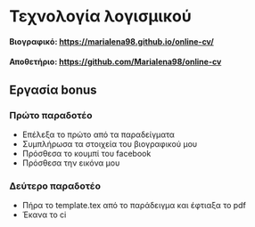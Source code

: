 # Τεχνολογία λογισμικού 
#### Bιογραφικό: https://marialena98.github.io/online-cv/ 
#### Αποθετήριο: https://github.com/Marialena98/online-cv

## Εργασία bonus 

### Πρώτο παραδοτέο 

- Επέλεξα το πρώτο από τα παραδείγματα
- Συμπλήρωσα τα στοιχεία του βιογραφικού μου
- Πρόσθεσα το κουμπί του facebook
- Πρόσθεσα την εικόνα μου


### Δεύτερο παραδοτέο 

- Πήρα το template.tex από το παράδειγμα και έφτιαξα το pdf
- Έκανα το ci
